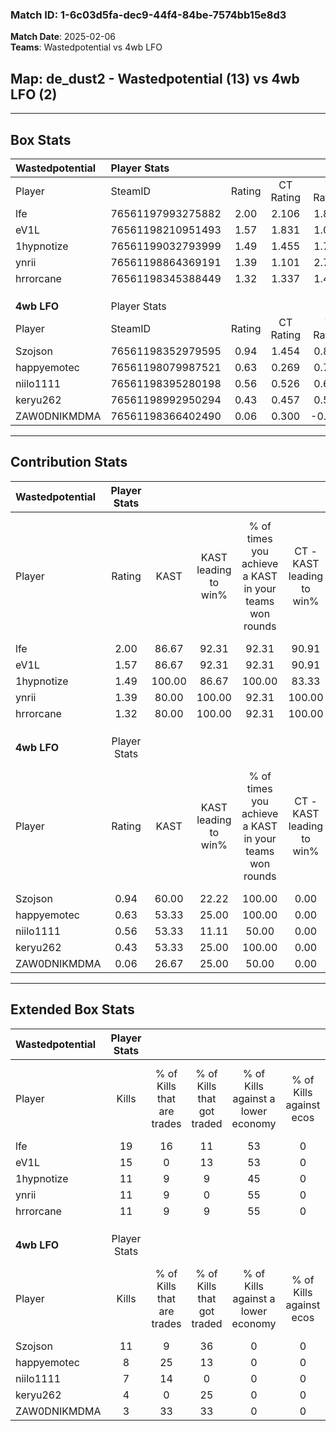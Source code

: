 ### Match ID: 1-6c03d5fa-dec9-44f4-84be-7574bb15e8d3  
**Match Date**: 2025-02-06  
**Teams**: Wastedpotential vs 4wb LFO  

## **Map**: de_dust2 - Wastedpotential (13) vs 4wb LFO (2)  
---  

## Box Stats  

| **Wastedpotential** | Player Stats      |        |           |          |        |       |       |         |        |      |     |
| :- | :- | :-: | :-: | :-: | :-: | :-: | :-: | :-: | :-: | :-: | :-: |
| Player              | SteamID           | Rating | CT Rating | T Rating |  KAST  |  ADR  | Kills | Assists | Deaths | K/D  | HS% |
| lfe                 | 76561197993275882 |  2.00  |   2.106   |  1.875   | 86.67  | 116.7 |  19   |    3    |   5    | 3.80 | 63  |
| eV1L                | 76561198210951493 |  1.57  |   1.831   |  1.072   | 86.67  | 86.9  |  15   |    3    |   8    | 1.88 | 53  |
| 1hypnotize          | 76561199032793999 |  1.49  |   1.455   |  1.799   | 100.00 | 93.9  |  11   |    7    |   8    | 1.38 | 45  |
| ynrii               | 76561198864369191 |  1.39  |   1.101   |  2.717   | 80.00  | 92.0  |  11   |    4    |   6    | 1.83 | 45  |
| hrrorcane           | 76561198345388449 |  1.32  |   1.337   |  1.475   | 80.00  | 73.3  |  11   |    3    |   6    | 1.83 | 63  |
|                     |                   |        |           |          |        |       |       |         |        |      |     |
|                     |                   |        |           |          |        |       |       |         |        |      |     |
|                     |                   |        |           |          |        |       |       |         |        |      |     |
| **4wb LFO**         | Player Stats      |        |           |          |        |       |       |         |        |      |     |
| Player              | SteamID           | Rating | CT Rating | T Rating |  KAST  |  ADR  | Kills | Assists | Deaths | K/D  | HS% |
| Szojson             | 76561198352979595 |  0.94  |   1.454   |  0.852   | 60.00  | 69.5  |  11   |    1    |   12   | 0.92 | 45  |
| happyemotec         | 76561198079987521 |  0.63  |   0.269   |  0.770   | 53.33  | 66.5  |   8   |    1    |   14   | 0.57 | 100 |
| niilo1111           | 76561198395280198 |  0.56  |   0.526   |  0.698   | 53.33  | 48.9  |   7   |    1    |   13   | 0.54 | 85  |
| keryu262            | 76561198992950294 |  0.43  |   0.457   |  0.559   | 53.33  | 55.9  |   4   |    5    |   13   | 0.31 | 75  |
| ZAW0DNIKMDMA        | 76561198366402490 |  0.06  |   0.300   |  -0.003  | 26.67  | 46.3  |   3   |    2    |   15   | 0.20 | 66  |
---  

## Contribution Stats  

| **Wastedpotential** | Player Stats |        |                      |                                                        |                           |                                                             |                          |                                                            |
| :- | :-: | :-: | :-: | :-: | :-: | :-: | :-: | :-: |
| Player              |    Rating    |  KAST  | KAST leading to win% | % of times you achieve a KAST in your teams won rounds | CT - KAST leading to win% | CT - % of times you achieve a KAST in your teams won rounds | T - KAST leading to win% | T - % of times you achieve a KAST in your teams won rounds |
| lfe                 |     2.00     | 86.67  |        92.31         |                         92.31                          |           90.91           |                           100.00                            |          100.00          |                           66.67                            |
| eV1L                |     1.57     | 86.67  |        92.31         |                         92.31                          |           90.91           |                           100.00                            |          100.00          |                           66.67                            |
| 1hypnotize          |     1.49     | 100.00 |        86.67         |                         100.00                         |           83.33           |                           100.00                            |          100.00          |                           100.00                           |
| ynrii               |     1.39     | 80.00  |        100.00        |                         92.31                          |          100.00           |                            90.00                            |          100.00          |                           100.00                           |
| hrrorcane           |     1.32     | 80.00  |        100.00        |                         92.31                          |          100.00           |                            90.00                            |          100.00          |                           100.00                           |
|                     |              |        |                      |                                                        |                           |                                                             |                          |                                                            |
|                     |              |        |                      |                                                        |                           |                                                             |                          |                                                            |
|                     |              |        |                      |                                                        |                           |                                                             |                          |                                                            |
| **4wb LFO**         | Player Stats |        |                      |                                                        |                           |                                                             |                          |                                                            |
| Player              |    Rating    |  KAST  | KAST leading to win% | % of times you achieve a KAST in your teams won rounds | CT - KAST leading to win% | CT - % of times you achieve a KAST in your teams won rounds | T - KAST leading to win% | T - % of times you achieve a KAST in your teams won rounds |
| Szojson             |     0.94     | 60.00  |        22.22         |                         100.00                         |           0.00            |                            0.00                             |          28.57           |                           100.00                           |
| happyemotec         |     0.63     | 53.33  |        25.00         |                         100.00                         |           0.00            |                            0.00                             |          28.57           |                           100.00                           |
| niilo1111           |     0.56     | 53.33  |        11.11         |                         50.00                          |           0.00            |                            0.00                             |          14.29           |                           50.00                            |
| keryu262            |     0.43     | 53.33  |        25.00         |                         100.00                         |           0.00            |                            0.00                             |          33.33           |                           100.00                           |
| ZAW0DNIKMDMA        |     0.06     | 26.67  |        25.00         |                         50.00                          |           0.00            |                            0.00                             |          33.33           |                           50.00                            |
---  

## Extended Box Stats  

| **Wastedpotential** | Player Stats |                            |                            |                                    |                         |                              |                                 |        |                             |                                     |                          |                               |                            |
| :- | :-: | :-: | :-: | :-: | :-: | :-: | :-: | :-: | :-: | :-: | :-: | :-: | :-: |
| Player              |    Kills     | % of Kills that are trades | % of Kills that got traded | % of Kills against a lower economy | % of Kills against ecos | % of Kills that are flawless | % of Kills that are close duels | Deaths | % of Deaths that get traded | % of Deaths against a lower economy | % of Deaths against ecos | % of Deaths that are flawless | % of Deaths that are close |
| lfe                 |      19      |             16             |             11             |                 53                 |            0            |              58              |                0                |   5    |             20              |                 60                  |            0             |              80               |             20             |
| eV1L                |      15      |             0              |             13             |                 53                 |            0            |              60              |                7                |   8    |             38              |                 63                  |            0             |              88               |             13             |
| 1hypnotize          |      11      |             9              |             9              |                 45                 |            0            |              55              |                9                |   8    |             13              |                 38                  |            0             |              50               |             0              |
| ynrii               |      11      |             9              |             0              |                 55                 |            0            |              82              |                0                |   6    |             17              |                 50                  |            0             |              50               |             17             |
| hrrorcane           |      11      |             9              |             9              |                 55                 |            0            |              73              |                9                |   6    |             17              |                 67                  |            0             |              67               |             33             |
|                     |              |                            |                            |                                    |                         |                              |                                 |        |                             |                                     |                          |                               |                            |
|                     |              |                            |                            |                                    |                         |                              |                                 |        |                             |                                     |                          |                               |                            |
|                     |              |                            |                            |                                    |                         |                              |                                 |        |                             |                                     |                          |                               |                            |
| **4wb LFO**         | Player Stats |                            |                            |                                    |                         |                              |                                 |        |                             |                                     |                          |                               |                            |
| Player              |    Kills     | % of Kills that are trades | % of Kills that got traded | % of Kills against a lower economy | % of Kills against ecos | % of Kills that are flawless | % of Kills that are close duels | Deaths | % of Deaths that get traded | % of Deaths against a lower economy | % of Deaths against ecos | % of Deaths that are flawless | % of Deaths that are close |
| Szojson             |      11      |             9              |             36             |                 0                  |            0            |              73              |                9                |   12   |              8              |                  0                  |            0             |              75               |             0              |
| happyemotec         |      8       |             25             |             13             |                 0                  |            0            |              63              |               13                |   14   |              7              |                  0                  |            0             |              71               |             0              |
| niilo1111           |      7       |             14             |             0              |                 0                  |            0            |              57              |               43                |   13   |              8              |                  0                  |            0             |              69               |             0              |
| keryu262            |      4       |             0              |             25             |                 0                  |            0            |             100              |                0                |   13   |             23              |                  0                  |            0             |              69               |             8              |
| ZAW0DNIKMDMA        |      3       |             33             |             33             |                 0                  |            0            |              67              |                0                |   15   |              0              |                  0                  |            0             |              47               |             13             |

